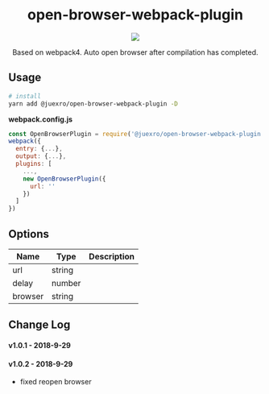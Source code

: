 <div align="center">
  <h1>
    open-browser-webpack-plugin
  </h1>
  <p align="center">
    <a href="https://www.npmjs.org/package/@juexro/open-browser-webpack-plugin">
      <img src="https://img.shields.io/npm/v/@juexro/open-browser-webpack-plugin.svg">
    </a>
  </p>
  <p>Based on webpack4. Auto open browser after compilation has completed.</p>
</div>
<h2 align="left">Usage</h2>

``` bash
# install
yarn add @juexro/open-browser-webpack-plugin -D
```

**webpack.config.js**
```js
const OpenBrowserPlugin = require('@juexro/open-browser-webpack-plugin')
webpack({
  entry: {...},
  output: {...},
  plugins: [
    ...,
    new OpenBrowserPlugin({
      url: ''
    })
  ]
})
```

<h2 align="left">Options</h2>

| Name | Type | Description |
|---------|--------|-------------|
| url          | string |  |
| delay        | number |  |
| browser      | string |  |


<h2 align="left">Change Log</h2>

#### v1.0.1 - 2018-9-29

#### v1.0.2 - 2018-9-29
- fixed reopen browser